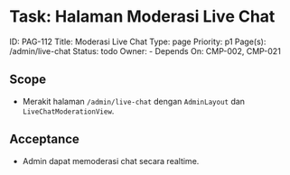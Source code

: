 # Task: Halaman Moderasi Live Chat
ID: PAG-112
Title: Moderasi Live Chat
Type: page
Priority: p1
Page(s): /admin/live-chat
Status: todo
Owner: -
Depends On: CMP-002, CMP-021

## Scope
- Merakit halaman `/admin/live-chat` dengan `AdminLayout` dan `LiveChatModerationView`.

## Acceptance
- Admin dapat memoderasi chat secara realtime.
